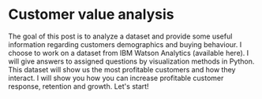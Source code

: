 # Customer value analysis
The goal of this post is to analyze a dataset and provide some useful information regarding customers demographics and buying behaviour. I choose to work on a dataset from IBM Watson Analytics (available here). I will give answers to assigned questions by visualization methods in Python. This dataset will show us the most profitable customers and how they interact. I will show you how you can increase profitable customer response, retention and growth. Let's start!
